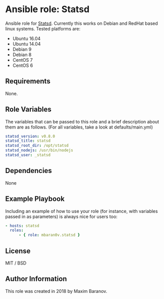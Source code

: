 # Ansible role: Statsd

Ansible role for [Statsd](https://github.com/etsy/statsd). Currently this works on Debian and RedHat based linux systems. Tested platforms are:

* Ubuntu 16.04
* Ubuntu 14.04
* Debian 9
* Debian 8
* CentOS 7
* CentOS 6

Requirements
------------

None.

Role Variables
--------------

The variables that can be passed to this role and a brief description about them are as follows. (For all variables, take a look at defaults/main.yml)

```yaml
statsd_version: v0.8.0
statsd_title: statsd
statsd_root_dir: /opt/statsd
statsd_nodejs: /usr/bin/nodejs
statsd_user: _statsd
```

Dependencies
------------

None

Example Playbook
----------------

Including an example of how to use your role (for instance, with variables passed in as parameters) is always nice for users too:

```yaml
- hosts: statsd
  roles:
      - { role: mbaran0v.statsd }
```

License
-------

MIT / BSD

Author Information
------------------

This role was created in 2018 by Maxim Baranov.
